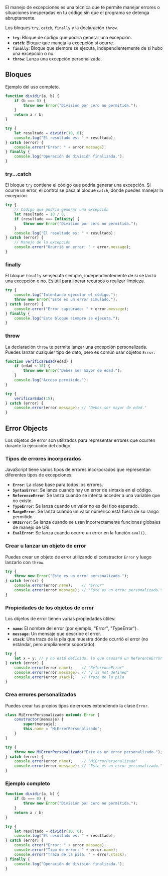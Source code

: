 El manejo de excepciones es una técnica que te permite manejar errores o situaciones inesperadas en tu código sin que el programa se detenga abruptamente.

Los bloques `try`, `catch`, `finally` y la declaración `throw`.

- **`try`**: Bloque de código que podría generar una excepción.
- **`catch`**: Bloque que maneja la excepción si ocurre.
- **`finally`**: Bloque que siempre se ejecuta, independientemente de si hubo una excepción o no.
- **`throw`**: Lanza una excepción personalizada.

## Bloques

Ejemplo del uso completo.
```js
function dividir(a, b) {
    if (b === 0) {
        throw new Error("División por cero no permitida.");
    }
    return a / b;
}

try {
    let resultado = dividir(10, 0);
    console.log("El resultado es: " + resultado);
} catch (error) {
    console.error("Error: " + error.message);
} finally {
    console.log("Operación de división finalizada.");
}
```

### try...catch
El bloque `try` contiene el código que podría generar una excepción. Si ocurre un error, el control se pasa al bloque `catch`, donde puedes manejar la excepción.

```js
try {
    // Código que podría generar una excepción
    let resultado = 10 / 0;
    if (resultado === Infinity) {
        throw new Error("División por cero no permitida.");
    }
    console.log("El resultado es: " + resultado);
} catch (error) {
    // Manejo de la excepción
    console.error("Ocurrió un error: " + error.message);
}
```

### finally
El bloque `finally` se ejecuta siempre, independientemente de si se lanzó una excepción o no. Es útil para liberar recursos o realizar limpieza.

```js
try {
    console.log("Intentando ejecutar el código.");
    throw new Error("Este es un error simulado.");
} catch (error) {
    console.error("Error capturado: " + error.message);
} finally {
    console.log("Este bloque siempre se ejecuta.");
}
```


### throw
La declaración `throw` te permite lanzar una excepción personalizada. Puedes lanzar cualquier tipo de dato, pero es común usar objetos `Error`.

```js
function verificarEdad(edad) {
    if (edad < 18) {
        throw new Error("Debes ser mayor de edad.");
    }
    console.log("Acceso permitido.");
}

try {
    verificarEdad(15);
} catch (error) {
    console.error(error.message); // "Debes ser mayor de edad."
}
```

## Error Objects
Los objetos de error son utilizados para representar errores que ocurren durante la ejecución del código.

### Tipos de errores incorporados
JavaScript tiene varios tipos de errores incorporados que representan diferentes tipos de excepciones:

- **`Error`**: La clase base para todos los errores.
- **`SyntaxError`**: Se lanza cuando hay un error de sintaxis en el código.
- **`ReferenceError`**: Se lanza cuando se intenta acceder a una variable que no existe.
- **`TypeError`**: Se lanza cuando un valor no es del tipo esperado.
- **`RangeError`**: Se lanza cuando un valor numérico está fuera de su rango permitido.
- **`URIError`**: Se lanza cuando se usan incorrectamente funciones globales de manejo de URI.
- **`EvalError`**: Se lanza cuando ocurre un error en la función `eval()`.


### Crear u lanzar un objeto de error
Puedes crear un objeto de error utilizando el constructor `Error` y luego lanzarlo con `throw`.

```js
try {
    throw new Error("Este es un error personalizado.");
} catch (error) {
    console.error(error.name);    // "Error"
    console.error(error.message); // "Este es un error personalizado."
}
```

### Propiedades de los objetos de error
Los objetos de error tienen varias propiedades útiles:
- **`name`**: El nombre del error (por ejemplo, "Error", "TypeError").
- **`message`**: Un mensaje que describe el error.
- **`stack`**: Una traza de la pila que muestra dónde ocurrió el error (no estándar, pero ampliamente soportado).

```js
try {
    let x = y; // y no está definido, lo que causará un ReferenceError
} catch (error) {
    console.error(error.name);    // "ReferenceError"
    console.error(error.message); // "y is not defined"
    console.error(error.stack);   // Traza de la pila
}
```


### Crea errores personalizados
Puedes crear tus propios tipos de errores extendiendo la clase `Error`.

```js
class MiErrorPersonalizado extends Error {
    constructor(mensaje) {
        super(mensaje);
        this.name = "MiErrorPersonalizado";
    }
}

try {
    throw new MiErrorPersonalizado("Este es un error personalizado.");
} catch (error) {
    console.error(error.name);    // "MiErrorPersonalizado"
    console.error(error.message); // "Este es un error personalizado."
}
```

### Ejemplo completo

```js
function dividir(a, b) {
    if (b === 0) {
        throw new Error("División por cero no permitida.");
    }
    return a / b;
}

try {
    let resultado = dividir(10, 0);
    console.log("El resultado es: " + resultado);
} catch (error) {
    console.error("Error: " + error.message);
    console.error("Tipo de error: " + error.name);
    console.error("Traza de la pila: " + error.stack);
} finally {
    console.log("Operación de división finalizada.");
}
```

